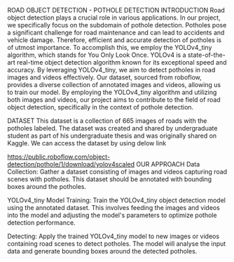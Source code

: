 ROAD OBJECT DETECTION - POTHOLE DETECTION
INTRODUCTION
Road object detection plays a crucial role in various applications. In our project, we specifically focus on the subdomain of pothole detection. Potholes pose a significant challenge for road maintenance and can lead to accidents and vehicle damage. Therefore, efficient and accurate detection of potholes is of utmost importance. To accomplish this, we employ the YOLOv4_tiny algorithm, which stands for You Only Look Once. YOLOv4 is a state-of-the-art real-time object detection algorithm known for its exceptional speed and accuracy. By leveraging YOLOv4_tiny, we aim to detect potholes in road images and videos effectively. Our dataset, sourced from roboflow, provides a diverse collection of annotated images and videos, allowing us to train our model. By employing the YOLOv4_tiny algorithm and utilizing both images and videos, our project aims to contribute to the field of road object detection, specifically in the context of pothole detection.

DATASET
This dataset is a collection of 665 images of roads with the potholes labeled. The dataset was created and shared by undergraduate student as part of his undergraduate thesis and was originally shared on Kaggle. We can access the dataset by using delow link

https://public.roboflow.com/object-detection/pothole/1/download/yolov4scaled
OUR APPROACH
Data Collection:
Gather a dataset consisting of images and videos capturing road scenes with potholes. This dataset should be annotated with bounding boxes around the potholes.

YOLOv4_tiny Model Training:
Train the YOLOv4_tiny object detection model using the annotated dataset. This involves feeding the images and videos into the model and adjusting the model's parameters to optimize pothole detection performance.

Detecting:
Apply the trained YOLOv4_tiny model to new images or videos containing road scenes to detect potholes. The model will analyse the input data and generate bounding boxes around the detected potholes.
